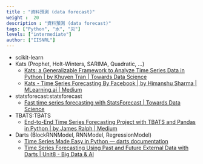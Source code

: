 ```yaml
---
title : "資料預測 (data forecast)"
weight :  20
description : "資料預測 (data forecast)"
tags: ["Python", "水", "災"]
levels: ["intermediate"]
author: ["IISNRL"]
---
```




- scikit-learn
- Kats (Prophet, Holt-Winters, SARIMA, Quadratic, ...)
    - [Kats: a Generalizable Framework to Analyze Time Series Data in Python | by Khuyen Tran | Towards Data Science](https://towardsdatascience.com/kats-a-generalizable-framework-to-analyze-time-series-data-in-python-3c8d21efe057)
    - [Kats - Time Series Forecasting By Facebook | by Himanshu Sharma | MLearning.ai | Medium](https://medium.com/mlearning-ai/kats-time-series-forecasting-by-facebook-a2741794d814)
- statsforecast:statsforecast
    - [Fast time series forecasting with StatsForecast | Towards Data Science](https://towardsdatascience.com/fast-time-series-forecasting-with-statsforecast-694d1670a2f3)
- TBATS:TBATS
    - [End-to-End Time Series Forecasting Project with TBATS and Pandas in Python | by James Ralph | Medium](https://medium.com/@james.ralph8555/end-to-end-time-series-forecasting-project-with-tbats-and-pandas-in-python-4c56a2771023)
- Darts (BlockRNNModel, RNNModel, RegressionModel)
    - [Time Series Made Easy in Python — darts documentation](https://unit8co.github.io/darts/)
    - [Time Series Forecasting Using Past and Future External Data with Darts | Unit8 - Big Data & AI](https://medium.com/unit8-machine-learning-publication/time-series-forecasting-using-past-and-future-external-data-with-darts-1f0539585993)

